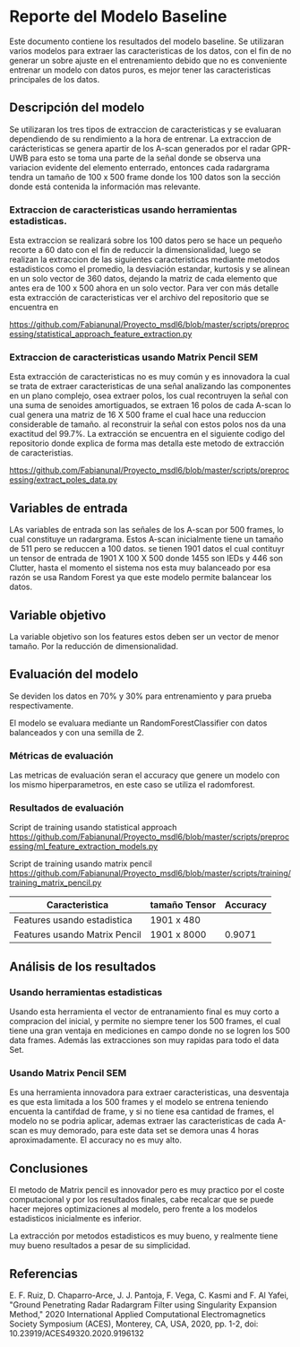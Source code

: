 # Reporte del Modelo Baseline

Este documento contiene los resultados del modelo baseline. Se utilizaran varios modelos para extraer las caracteristicas de los datos, con el fin de no generar un sobre ajuste en el entrenamiento debido que no es conveniente entrenar un modelo con datos puros, es mejor tener las caracteristicas principales de los datos. 

## Descripción del modelo

Se utilizaran los tres tipos de extraccion de caracteristicas y se evaluaran dependiendo de su rendimiento a la hora de entrenar. La extraccion de carácteristicas se genera apartir de los A-scan generados por el radar GPR-UWB para esto se toma una parte de la señal donde se observa una variacion evidente del elemento enterrado, entonces cada radargrama tendra un tamaño de 100 x 500 frame donde los 100 datos son la sección donde está contenida la información mas relevante. 

### Extraccion de caracteristicas usando herramientas estadisticas. 
Esta extraccion se realizará sobre los 100 datos pero se hace un pequeño recorte a 60 dato con el fin de reduccir la dimensionalidad, luego se realizan la extraccion de las siguientes caracteristicas  mediante metodos estadisticos como el promedio, la desviación estandar, kurtosis y se alinean en un solo vector de 360 datos, dejando la matriz de cada elemento que antes era de 100 x 500 ahora en un solo vector. Para ver con más detalle esta extracción de caracteristicas  ver el archivo del repositorio que se encuentra en 

https://github.com/Fabianunal/Proyecto_msdl6/blob/master/scripts/preprocessing/statistical_approach_feature_extraction.py

### Extraccion de caracteristicas usando Matrix Pencil SEM
Esta extracción de caracteristicas no es muy común y es innovadora la cual se trata de extraer caracteristicas de una señal analizando las componentes en un plano complejo, osea extraer polos, los cual recontruyen la señal con una suma de senoides amortiguados, se extraen 16 polos de cada A-scan lo cual genera una matriz de 16 X 500 frame el cual hace una reduccion considerable de tamaño. al reconstruir la señal con estos polos nos da una exactitud del 99.7%. 
La extracción se encuentra en el siguiente codigo del repositorio donde explica de forma mas detalla este metodo de extracción de caracteristias. 

https://github.com/Fabianunal/Proyecto_msdl6/blob/master/scripts/preprocessing/extract_poles_data.py 


## Variables de entrada

LAs variables de entrada son las señales de los A-scan por 500 frames, lo cual constituye un radargrama. Estos A-scan inicialmente tiene un tamaño de 511 pero se reduccen a 100 datos. se tienen 1901 datos el cual contituyr un tensor de entrada de 1901 X 100 X 500 donde 1455 son IEDs y 446 son Clutter, hasta el momento el sistema nos esta muy balanceado por esa razón se usa Random Forest ya que este modelo permite balancear los datos. 
 
## Variable objetivo

La variable objetivo son los features estos deben ser un vector de menor tamaño. Por la reducción de dimensionalidad. 

## Evaluación del modelo
Se deviden los datos en 70% y 30% para entrenamiento y para prueba respectivamente. 

El modelo se evaluara mediante un RandomForestClassifier con datos balanceados y con una semilla de 2. 

### Métricas de evaluación

Las metricas de evaluación seran el accuracy que genere un modelo con los mismo hiperparametros, en este caso se utiliza el radomforest. 

### Resultados de evaluación
Script de training usando statistical approach
https://github.com/Fabianunal/Proyecto_msdl6/blob/master/scripts/preprocessing/ml_feature_extraction_models.py

Script de training usando matrix pencil
https://github.com/Fabianunal/Proyecto_msdl6/blob/master/scripts/training/training_matrix_pencil.py

| Caracteristica | tamaño Tensor |   Accuracy |
|------|---------|-------|
| Features usando estadistica | 1901 x 480| | 0.9649 |
| Features usando Matrix Pencil | 1901 x 8000 |  0.9071 |


## Análisis de los resultados
### Usando herramientas estadisticas
Usando esta herramienta el vector de entranamiento final es muy corto a compracion del inicial, y permite no siempre tener los 500 frames, el cual tiene una gran ventaja en mediciones en campo donde no se logren los 500 data frames. Además las extracciones son muy rapidas para todo el data Set. 

### Usando Matrix Pencil SEM
Es una herramienta innovadora para extraer caracteristicas, una desventaja es que esta limitada a los 500 frames y el modelo se entrena teniendo encuenta la cantifdad de frame, y si no tiene esa cantidad de frames, el modelo no se podria aplicar, ademas extraer las caracteristicas de cada A-scan es muy demorado, para este data set se demora unas 4 horas aproximadamente. El accuracy no es muy alto. 

## Conclusiones

El metodo de Matrix pencil es innovador pero es muy practico por el coste computacional y por los resultados finales, cabe recalcar que se puede hacer mejores optimizaciones al modelo, pero frente a los modelos estadisticos inicialmente es inferior. 

La extracción por metodos estadisticos es muy bueno, y realmente tiene muy bueno resultados a pesar de su simplicidad. 

## Referencias

E. F. Ruiz, D. Chaparro-Arce, J. J. Pantoja, F. Vega, C. Kasmi and F. Al Yafei, "Ground Penetrating Radar Radargram Filter using Singularity Expansion Method," 2020 International Applied Computational Electromagnetics Society Symposium (ACES), Monterey, CA, USA, 2020, pp. 1-2, doi: 10.23919/ACES49320.2020.9196132



